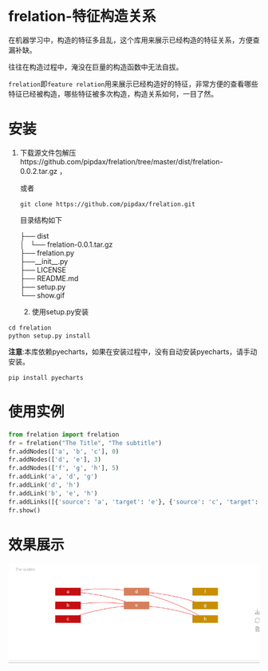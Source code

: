 # frelation-特征构造关系
在机器学习中，构造的特征多且乱，这个库用来展示已经构造的特征关系，方便查漏补缺。

往往在构造过程中，淹没在巨量的构造函数中无法自拔。

`frelation`即`feature relation`用来展示已经构造好的特征，非常方便的查看哪些特征已经被构造，哪些特征被多次构造，构造关系如何，一目了然。

# 安装

1. 下载源文件包解压https://github.com/pipdax/frelation/tree/master/dist/frelation-0.0.2.tar.gz ，

   或者

   ```shell
   git clone https://github.com/pipdax/frelation.git
   ```

   目录结构如下

   ├── dist  
   │   └── frelation-0.0.1.tar.gz  
   ├── frelation.py  
   ├──\_\_init\_\_.py  
   ├── LICENSE  
   ├── README.md  
   ├── setup.py  
   └── show.gif  
   
   2. 使用setup.py安装

```shell
cd frelation
python setup.py install
```
**注意**:本库依赖pyecharts，如果在安装过程中，没有自动安装pyecharts，请手动安装。
```shell
pip install pyecharts
```

# 使用实例

```python
from frelation import frelation
fr = frelation("The Title", "The subtitle")
fr.addNodes(['a', 'b', 'c'], 0)
fr.addNodes(['d', 'e'], 3)
fr.addNodes(['f', 'g', 'h'], 5)
fr.addLink('a', 'd', 'g')
fr.addLink('d', 'h')
fr.addLink('b', 'e', 'h')
fr.addLinks([{'source': 'a', 'target': 'e'}, {'source': 'c', 'target': 'e'}])
fr.show()
```

# 效果展示

![show](show.gif)

